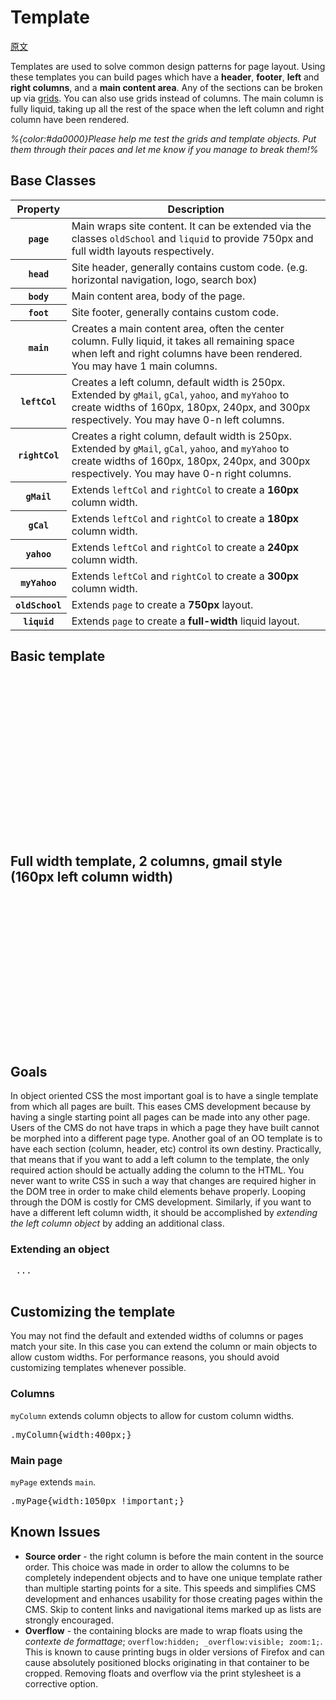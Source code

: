 # Template

[原文](https://github.com/stubbornella/oocss/wiki/Template)


<p>Templates are used to solve common design patterns for page layout. Using these templates you can build pages which have a <strong>header</strong>, <strong>footer</strong>, <strong>left</strong> and <strong>right columns</strong>, and a <strong>main content area</strong>. Any of the sections can be broken up via <a href="grids">grids</a>. You can also use grids instead of columns. The main column is fully liquid, taking up all the rest of the space when the left column and right column have been rendered. </p>

*%{color:#da0000}Please help me test the grids and template objects. Put them through their paces and let me know if you manage to break them!%*

<h2>Base Classes</h2>
<div class="data">
<table>
	<thead>
		<tr>
			<th>Property</th>
			<th>Description</th>
		</tr>
	</thead>
	<tbody>
	<tr class="odd">
		<th scope="row"><code>page</code></th>
		<td>Main wraps site content. It can be extended via the classes <code>oldSchool</code> and <code>liquid</code> to provide 750px and full width layouts respectively.</td>
	</tr>
	<tr class="even">
		<th scope="row"><code>head</code></th>
		<td>Site header, generally contains custom code. (e.g. horizontal navigation, logo, search box)</td>
	</tr>
	<tr class="odd">
		<th scope="row"><code>body</code></th>
		<td>Main content area, body of the page.</td>
	</tr>
	<tr class="even">
		<th scope="row"><code>foot</code></th>
		<td>Site footer, generally contains custom code.</td>
	</tr>
	<tr class="odd">
		<th scope="row"><code>main</code></th>
		<td>Creates a main content area, often the center column. Fully liquid, it takes all remaining space when left and right columns have been rendered.  You may have 1 main columns.</td>
	</tr>
	<tr class="odd">
		<th scope="row"><code>leftCol</code></th>
		<td>Creates a left column, default width is 250px. Extended by <code>gMail</code>, <code>gCal</code>, <code>yahoo</code>, and <code>myYahoo</code> to create widths of 160px, 180px, 240px, and 300px respectively. You may have 0-n left columns.</td>
	</tr>
	<tr class="even">
		<th scope="row"><code>rightCol</code></th>
		<td>Creates a right column, default width is 250px. Extended by <code>gMail</code>, <code>gCal</code>, <code>yahoo</code>, and <code>myYahoo</code> to create widths of 160px, 180px, 240px, and 300px respectively. You may have 0-n right columns.</td>
	</tr>
	<tr class="odd">
		<th scope="row"><code>gMail</code></th>
		<td>Extends <code>leftCol</code> and <code>rightCol</code> to create a <strong>160px</strong> column width.</td>
	</tr>
	<tr class="even">
		<th scope="row"><code>gCal</code></th>
		<td>Extends <code>leftCol</code> and <code>rightCol</code> to create a <strong>180px</strong> column width.</td>
	</tr>
	<tr class="even">
		<th scope="row"><code>yahoo</code></th>
		<td>Extends <code>leftCol</code> and <code>rightCol</code> to create a <strong>240px</strong> column width.</td>
	</tr>
	<tr class="odd">
		<th scope="row"><code>myYahoo</code></th>
		<td>Extends <code>leftCol</code> and <code>rightCol</code> to create a <strong>300px</strong> column width.</td>
	</tr>
	<tr class="odd">
		<th scope="row"><code>oldSchool</code></th>
		<td>Extends <code>page</code> to create a <strong>750px</strong> layout.</td>
	</tr>
	<tr class="even">
		<th scope="row"><code>liquid</code></th>
		<td>Extends <code>page</code> to create a <strong>full-width</strong> liquid layout.</td>
	</tr>
	</tbody>
</table>
</div>
<h2 id="basicTemplate">Basic template</h2>
<pre>
<div class="page">
	<div class="head"><!-- Head --></div>
	<div class="body"><!-- Body -->
		<div class="leftCol"><!-- Left Column (optional region) --></div>
		<div class="rightCol"><!-- Right Column (optional region) --></div>
		<div class="main"><!-- Main Content --></div>
	</div>
	<div class="foot"><!-- Foot --></div>	
</div>
</pre>
<h2 id="liquid">Full width template, 2 columns, gmail style (160px left column width)</h2>
<pre>
<div class="page liquid">
	<div class="head"><!-- Head --></div>
	<div class="body"><!-- Body -->
		<div class="leftCol gMail"><!-- Left Column (optional region) --></div>
		<div class="main"><!-- Main Content --></div>
		<!-- note: right column has been removed -->
	</div>
	<div class="foot"><!-- Foot --></div>	
</div>
</pre>
<h2>Goals</h2>
<p>In object oriented CSS the most important goal is to have a single template from which all pages are built.  This eases CMS development because by having a single starting point all pages can be made into any other page. Users of the CMS do not have traps in which a page they have built cannot be morphed into a different page type.  Another goal of an OO template is to have each section (column, header, etc) control its own destiny.  Practically, that means that if you want to add a left column to the template, the only required action should be actually adding the column to the HTML.  You never want to write CSS in such a way that changes are required higher in the DOM tree in order to make child elements behave properly.  Looping through the DOM is costly for CMS development. Similarly, if you want to have a different left column width, it should be accomplished by <em>extending the left column object</em> by adding an additional class.   </p>
<h3>Extending an object</h3>
<pre>
<div class="leftCol gMail"> ... </div>
</pre>

<h2>Customizing the template</h2>
<p>You may not find the default and extended widths of columns or pages match your site. In this case you can extend the column or main objects to allow custom widths. For performance reasons, you should avoid customizing templates whenever possible.</p>
<h3>Columns</h3>
<p><code>myColumn</code> extends column objects to allow for custom column widths.</p>
<pre>.myColumn{width:400px;}</pre>
<h3>Main page</h3>
<p><code>myPage</code> extends <code>main</code>.</p>
<pre>.myPage{width:1050px !important;}</pre>
<h2>Known Issues</h2>
<ul>
	<li><strong>Source order</strong> - the right column is before the main content in the source order. This choice was made in order to allow the columns to be completely independent objects and to have one unique template rather than multiple starting points for a site. This speeds and simplifies CMS development and enhances usability for those creating pages within the CMS. Skip to content links and navigational items marked up as lists are strongly encouraged.</li>
	<li><strong>Overflow</strong> - the containing blocks are made to wrap floats using the <em>contexte de formattage</em>; <code>overflow:hidden; _overflow:visible; zoom:1;</code>. This is known to cause printing bugs in older versions of Firefox and can cause absolutely positioned blocks originating in that container to be cropped. Removing floats and overflow via the print stylesheet is a corrective option.
	</li>
</ul>